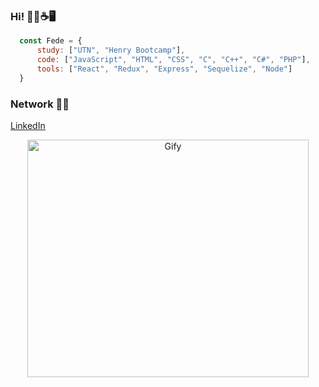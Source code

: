 ### Hi! 🙋‍♂️☕🖥️	
```js
  const Fede = {
      study: ["UTN", "Henry Bootcamp"],
      code: ["JavaScript", "HTML", "CSS", "C", "C++", "C#", "PHP"],
      tools: ["React", "Redux", "Express", "Sequelize", "Node"]
  }
```
### Network 👨‍💼
[LinkedIn](https://www.linkedin.com/in/federico-jakowicki-a0a835202/)
&nbsp;&nbsp;
<div align="center" >
  <img width="450px" height="380px" src="https://cdn.dribbble.com/users/2401141/screenshots/5487982/developers-gif-showcase.gif" alt="Gify"/>
</div>
